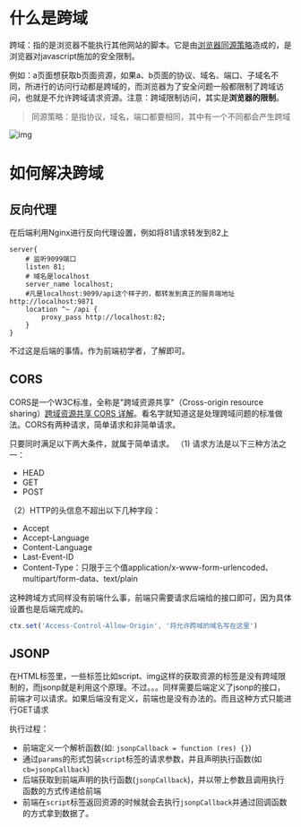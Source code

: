 # 什么是跨域

跨域：指的是浏览器不能执行其他网站的脚本。它是由[浏览器同源策略](https://developer.mozilla.org/zh-CN/docs/Web/Security/Same-origin_policy)造成的，是浏览器对javascript施加的安全限制。

例如：a页面想获取b页面资源，如果a、b页面的协议、域名、端口、子域名不同，所进行的访问行动都是跨域的，而浏览器为了安全问题一般都限制了跨域访问，也就是不允许跨域请求资源。注意：跨域限制访问，其实是**浏览器的限制**。

> 同源策略：是指协议，域名，端口都要相同，其中有一个不同都会产生跨域

![img](https://upload-images.jianshu.io/upload_images/9487719-d9eb2035e204d817.png?imageMogr2/auto-orient/strip|imageView2/2/w/717/format/webp)

# 如何解决跨域

## 反向代理

在后端利用Nginx进行反向代理设置，例如将81请求转发到82上

```nginx
server{
    # 监听9099端口
    listen 81;
    # 域名是localhost
    server_name localhost;
    #凡是localhost:9099/api这个样子的，都转发到真正的服务端地址http://localhost:9871 
    location ^~ /api {
        proxy_pass http://localhost:82;
    }    
}
```

不过这是后端的事情。作为前端初学者，了解即可。

## CORS

CORS是一个W3C标准，全称是"跨域资源共享"（Cross-origin resource sharing）[跨域资源共享 CORS 详解](http://www.ruanyifeng.com/blog/2016/04/cors.html)。看名字就知道这是处理跨域问题的标准做法。CORS有两种请求，简单请求和非简单请求。

只要同时满足以下两大条件，就属于简单请求。
（1) 请求方法是以下三种方法之一：

- HEAD
- GET
- POST

（2）HTTP的头信息不超出以下几种字段：

- Accept
- Accept-Language
- Content-Language
- Last-Event-ID
- Content-Type：只限于三个值application/x-www-form-urlencoded、multipart/form-data、text/plain

这种跨域方式同样没有前端什么事，前端只需要请求后端给的接口即可，因为具体设置也是后端完成的。

```js
ctx.set('Access-Control-Allow-Origin', '将允许跨域的域名写在这里')
```

## JSONP

在HTML标签里，一些标签比如script、img这样的获取资源的标签是没有跨域限制的，而jsonp就是利用这个原理。不过。。。同样需要后端定义了jsonp的接口，前端才可以请求。如果后端没有定义，前端也是没有办法的。而且这种方式只能进行GET请求

执行过程：

- 前端定义一个解析函数(如: `jsonpCallback = function (res) {}`)
- 通过`params`的形式包装`script`标签的请求参数，并且声明执行函数(如`cb=jsonpCallback`)
- 后端获取到前端声明的执行函数(`jsonpCallback`)，并以带上参数且调用执行函数的方式传递给前端
- 前端在`script`标签返回资源的时候就会去执行`jsonpCallback`并通过回调函数的方式拿到数据了。

